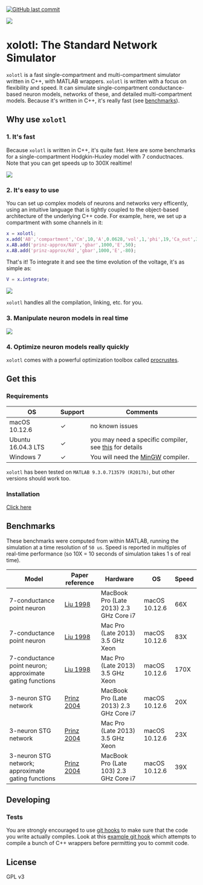 [![GitHub last commit](https://img.shields.io/github/last-commit/sg-s/xolotl.svg)]()

![](https://user-images.githubusercontent.com/6005346/41205222-30b6f3d4-6cbd-11e8-983b-9125585d629a.png)

# xolotl: The Standard Network Simulator 

`xolotl` is a fast single-compartment and multi-compartment simulator written in C++, with MATLAB wrappers. `xolotl` is written with a focus on flexibility and speed. It can simulate single-compartment conductance-based neuron models, networks of these, and detailed multi-compartment models. Because it's written in C++, it's really fast (see [benchmarks](#benchmarks)). 

## Why use `xolotl`

### 1. It's fast

Because `xolotl` is written in C++, it's quite fast. Here are some benchmarks for a single-compartment Hodgkin-Huxley model with 7 conductnaces. Note that you can get speeds up to 300X realtime! 

![](https://user-images.githubusercontent.com/6005346/38319588-223ab634-3800-11e8-954c-845c0692d4a0.png)

### 2. It's easy to use

You can set up complex models of neurons and networks very efficently, using an intuitive language that is tightly coupled to the object-based architecture of the underlying C++ code. For example, here, we set up a compartment with some channels in it:

```matlab
x = xolotl;
x.add('AB','compartment','Cm',10,'A',0.0628,'vol',1,'phi',19,'Ca_out',3000,'Ca_in',0.05,'tau_Ca',200);
x.AB.add('prinz-approx/NaV','gbar',1000,'E',50);
x.AB.add('prinz-approx/Kd','gbar',1000,'E',-80);

```

That's it! To integrate it and see the time evolution of the voltage, it's as simple as:

```matlab
V = x.integrate;
```
![](https://user-images.githubusercontent.com/6005346/30713658-ff96faf4-9edd-11e7-9db1-a2ca4f2f0567.png)


`xolotl` handles all the compilation, linking, etc. for you. 

### 3. Manipulate neuron models in real time


![](https://user-images.githubusercontent.com/6005346/30785272-aef9fb44-a132-11e7-84a6-25fd8e58470a.gif)

### 4. Optimize neuron models really quickly

`xolotl` comes with a powerful optimization toolbox called [procrustes](https://github.com/sg-s/procrustes). 


## Get this

### Requirements

| OS          | Support | Comments | 
| -------          | ------- | ----------- 
| macOS 10.12.6 | ✓ | no known issues |
| Ubuntu 16.04.3 LTS | ✓ |   you may need a specific compiler, see [this](docs/compilers.md) for details | 
| Windows 7 | ✓ | You will need the [MinGW](https://www.mathworks.com/matlabcentral/fileexchange/52848-matlab-support-for-mingw-w64-c-c++-compiler) compiler. |

`xolotl` has been tested on `MATLAB 9.3.0.713579 (R2017b)`, but other versions should work too. 

### Installation 

[Click here](https://xolotl.readthedocs.io/en/latest/installing.html)


## Benchmarks

These benchmarks were computed from within MATLAB, running the simulation at a time resolution of `50 us`. Speed is reported in multiples of real-time performance (so 10X = 10 seconds of simulation takes 1 s of real time).

| Model          | Paper reference | Hardware  | OS | Speed | 
| -------          | ------- | ----------- | ------ | ---- |
| 7-conductance point neuron  | [Liu 1998](http://www.jneurosci.org/content/jneuro/18/7/2309.full.pdf)  |  MacBook Pro (Late 2013) 2.3 GHz Core i7    | macOS 10.12.6 | 66X | 
| 7-conductance point neuron  | [Liu 1998](http://www.jneurosci.org/content/jneuro/18/7/2309.full.pdf)   |  Mac Pro (Late 2013) 3.5 GHz Xeon  | macOS 10.12.6   | 83X | 
| 7-conductance point neuron; approximate gating functions  | [Liu 1998](http://www.jneurosci.org/content/jneuro/18/7/2309.full.pdf)   |  Mac Pro (Late 2013) 3.5 GHz Xeon    | macOS 10.12.6 | 170X |  
| 3-neuron STG network | [Prinz 2004](https://www.nature.com/neuro/journal/v7/n12/full/nn1352.html)  |  MacBook Pro (Late 2013) 2.3 GHz Core i7  | macOS 10.12.6   | 20X | 
| 3-neuron STG network  | [Prinz 2004](https://www.nature.com/neuro/journal/v7/n12/full/nn1352.html)  |  Mac Pro (Late 2013) 3.5 GHz Xeon  | macOS 10.12.6   | 23X | 
| 3-neuron STG network; approximate gating functions | [Prinz 2004](https://www.nature.com/neuro/journal/v7/n12/full/nn1352.html) | MacBook Pro (Late 103) 2.3 GHz Core i7 | macOS 10.12.6   | 39X | 


## Developing 

### Tests

You are strongly encouraged to use [git hooks](https://git-scm.com/docs/githooks) to make sure that the code you write actually compiles. Look at this [example git hook](dev/pre-commit) which attempts to compile a bunch of C++ wrappers before permitting you to commit code. 



## License 

GPL v3

